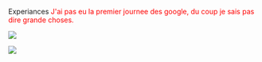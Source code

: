 
Experiances 
<span style="color:red">
  J'ai pas eu la premier journee des google, du coup je sais pas dire grande choses.

![](http://ocgainesville.org/assets/2014/05/ear-tipped-kitty2.jpg)

![](https://media.giphy.com/media/13gvXfEVlxQjDO/giphy.gif)
</span>
